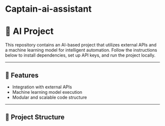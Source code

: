 # Captain-ai-assistant

# 🤖 AI Project

This repository contains an AI-based project that utilizes external APIs and a machine learning model for intelligent automation. Follow the instructions below to install dependencies, set up API keys, and run the project locally.

---

## 📌 Features

- Integration with external APIs
- Machine learning model execution
- Modular and scalable code structure

---

## 📁 Project Structure


